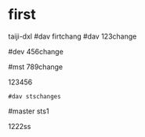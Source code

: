 # first
taiji-dxl
#dav firtchang
#dav 123change

#dev 456change

#mst 789change

123456

	#dav stschanges

#master sts1

1222ss
